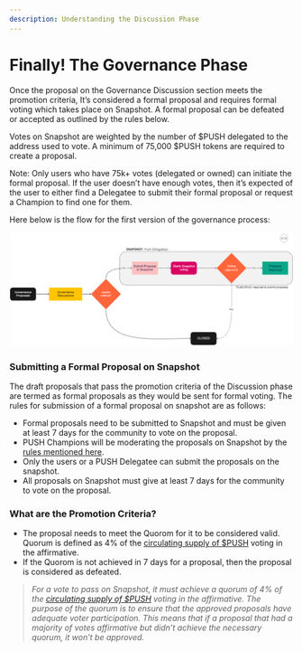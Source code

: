 ```yaml
---
description: Understanding the Discussion Phase
---
```


# Finally! The Governance Phase

Once the proposal on the Governance Discussion section meets the promotion criteria, It’s considered a formal proposal and requires formal voting which takes place on Snapshot. A formal proposal can be defeated or accepted as outlined by the rules below.

Votes on Snapshot are weighted by the number of $PUSH delegated to the address used to vote. A minimum of 75,000 $PUSH tokens are required to create a proposal.

Note: Only users who have 75k+ votes (delegated or owned) can initiate the formal proposal. If the user doesn’t have enough votes, then it’s expected of the user to either find a Delegatee to submit their formal proposal or request a Champion to find one for them.

Here below is the flow for the first version of the governance process:

![](<../../../.gitbook/assets/image (14).png>)

### Submitting a Formal Proposal on Snapshot

The draft proposals that pass the promotion criteria of the Discussion phase are termed as formal proposals as they would be sent for formal voting. The rules for submission of a formal proposal on snapshot are as follows:

* Formal proposals need to be submitted to Snapshot and must be given at least 7 days for the community to vote on the proposal.
* PUSH Champions will be moderating the proposals on Snapshot by the [rules mentioned here](https://github.com/ethereum-push-notification-service/governance/blob/main/governance-rules.md#a-proposal-is-created-on-snapshot).
* Only the users or a PUSH Delegatee can submit the proposals on the snapshot.
* All proposals on Snapshot must give at least 7 days for the community to vote on the proposal.

### What are the Promotion Criteria?

* The proposal needs to meet the Quorom for it to be considered valid. Quorum is defined as 4% of the [circulating supply of $PUSH](https://coinmarketcap.com/currencies/epns/) voting in the affirmative.
* If the Quorom is not achieved in 7 days for a proposal, then the proposal is considered as defeated.

> _For a vote to pass on Snapshot, it must achieve a quorum of 4% of the_ [_circulating supply of $PUSH_](https://coinmarketcap.com/currencies/epns/) _voting in the affirmative. The purpose of the quorum is to ensure that the approved proposals have adequate voter participation. This means that if a proposal that had a majority of votes affirmative but didn’t achieve the necessary quorum, it won’t be approved._

